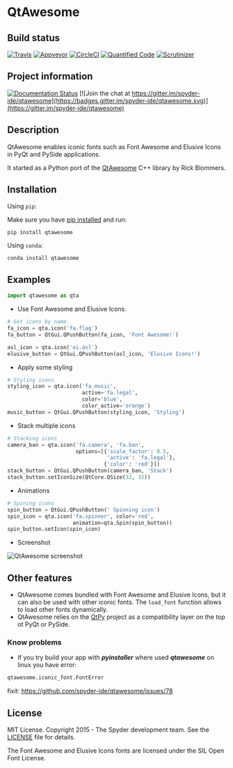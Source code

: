 # QtAwesome


## Build status
[![Travis](https://travis-ci.org/spyder-ide/qtawesome.svg?branch=master)](https://travis-ci.org/spyder-ide/qtawesome)
[![Appveyor](https://ci.appveyor.com/api/projects/status/un8vnw4628cl6qfu?svg=true)](https://ci.appveyor.com/project/spyder-ide/qtawesome)
[![CircleCI](https://circleci.com/gh/spyder-ide/qtawesome/tree/master.svg?style=shield)](https://circleci.com/gh/spyder-ide/qtawesome/tree/master)
[![Quantified Code](https://www.quantifiedcode.com/api/v1/project/5b42f6edb1ac4465b0e891a4b0144bd8/badge.svg)](https://www.quantifiedcode.com/app/project/5b42f6edb1ac4465b0e891a4b0144bd8)
[![Scrutinizer](https://scrutinizer-ci.com/g/spyder-ide/qtawesome/badges/quality-score.png?b=master)](https://scrutinizer-ci.com/g/spyder-ide/qtawesome/?branch=master)

## Project information
[![Documentation Status](https://readthedocs.org/projects/qtawesome/badge/?version=latest)](http://qtawesome.readthedocs.org/en/latest/?badge=latest)
[![Join the chat at https://gitter.im/spyder-ide/qtawesome](https://badges.gitter.im/spyder-ide/qtawesome.svg)](https://gitter.im/spyder-ide/qtawesome)

## Description

QtAwesome enables iconic fonts such as Font Awesome and Elusive Icons in PyQt
and PySide applications.

It started as a Python port of the [QtAwesome](https://github.com/Gamecreature/qtawesome)
C++ library by Rick Blommers.

## Installation

Using `pip`:

Make sure you have [pip installed](https://pip.readthedocs.org/en/stable/installing/) and run:

```
pip install qtawesome
```

Using `conda`:

```
conda install qtawesome
```

## Examples

```python
import qtawesome as qta
```

- Use Font Awesome and Elusive Icons.

```python
# Get icons by name.
fa_icon = qta.icon('fa.flag')
fa_button = QtGui.QPushButton(fa_icon, 'Font Awesome!')

asl_icon = qta.icon('ei.asl')
elusive_button = QtGui.QPushButton(asl_icon, 'Elusive Icons!')
```

- Apply some styling

```python
# Styling icons
styling_icon = qta.icon('fa.music',
                        active='fa.legal',
                        color='blue',
                        color_active='orange')
music_button = QtGui.QPushButton(styling_icon, 'Styling')
```

- Stack multiple icons

```python
# Stacking icons
camera_ban = qta.icon('fa.camera', 'fa.ban',
                      options=[{'scale_factor': 0.5,
                                'active': 'fa.legal'},
                               {'color': 'red'}])
stack_button = QtGui.QPushButton(camera_ban, 'Stack')
stack_button.setIconSize(QtCore.QSize(32, 32))
```

- Animations

```python
# Spining icons
spin_button = QtGui.QPushButton(' Spinning icon')
spin_icon = qta.icon('fa.spinner', color='red',
                     animation=qta.Spin(spin_button))
spin_button.setIcon(spin_icon)
```

- Screenshot

![QtAwesome screenshot](qtawesome-screenshot.gif)

## Other features

- QtAwesome comes bundled with Font Awesome and Elusive Icons, but it can also
  be used with other iconic fonts. The `load_font` function allows to load
  other fonts dynamically.
- QtAwesome relies on the [QtPy](https://github.com/spyder-ide/qtpy.git)
  project as a compatibility layer on the top ot PyQt or PySide.
  
### Know problems

- If you try build your app with ***pyinstaller*** where used ***qtawesome*** on linux you have error:
```bash
qtawesome.iconic_font.FontError
```
fixit: https://github.com/spyder-ide/qtawesome/issues/78


## License

MIT License. Copyright 2015 - The Spyder development team.
See the [LICENSE](LICENSE) file for details.

The Font Awesome and Elusive Icons fonts are licensed under the SIL Open Font License.

